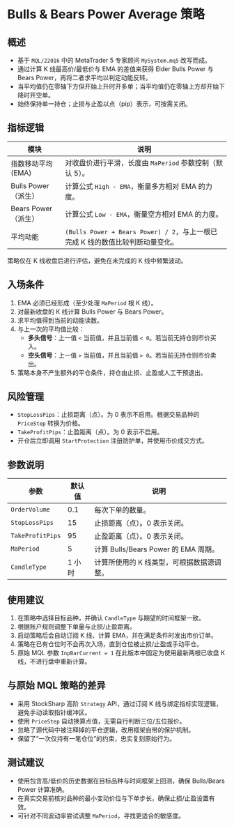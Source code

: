 # Bulls & Bears Power Average 策略

## 概述
- 基于 `MQL/22016` 中的 MetaTrader 5 专家顾问 `MySystem.mq5` 改写而成。
- 通过计算 K 线最高价/最低价与 EMA 的差值来获得 Elder Bulls Power 与 Bears Power，再将二者求平均以判定动能反转。
- 当平均值仍在零轴下方但开始上升时开多单；当平均值仍在零轴上方却开始下降时开空单。
- 始终保持单一持仓；止损与止盈以点（pip）表示，可按需关闭。

## 指标逻辑
| 模块 | 说明 |
|------|------|
| 指数移动平均 (EMA) | 对收盘价进行平滑，长度由 `MaPeriod` 参数控制（默认 5）。 |
| Bulls Power（派生） | 计算公式 `High - EMA`，衡量多方相对 EMA 的力度。 |
| Bears Power（派生） | 计算公式 `Low - EMA`，衡量空方相对 EMA 的力度。 |
| 平均动能 | `(Bulls Power + Bears Power) / 2`，与上一根已完成 K 线的数值比较判断动量变化。 |

策略仅在 K 线收盘后进行评估，避免在未完成的 K 线中频繁波动。

## 入场条件
1. EMA 必须已经形成（至少处理 `MaPeriod` 根 K 线）。
2. 对最新收盘的 K 线计算 Bulls Power 与 Bears Power。
3. 求平均值得到当前的动能读数。
4. 与上一次的平均值比较：
   - **多头信号**：上一值 `<` 当前值，并且当前值 `< 0`。若当前无持仓则市价买入。
   - **空头信号**：上一值 `>` 当前值，并且当前值 `> 0`。若当前无持仓则市价卖出。
5. 策略本身不产生额外的平仓条件，持仓由止损、止盈或人工干预退出。

## 风险管理
- `StopLossPips`：止损距离（点）。为 0 表示不启用。根据交易品种的 `PriceStep` 转换为价格。
- `TakeProfitPips`：止盈距离（点）。为 0 表示不启用。
- 开仓后立即调用 `StartProtection` 注册防护单，并使用市价成交方式。

## 参数说明
| 参数 | 默认值 | 说明 |
|------|--------|------|
| `OrderVolume` | 0.1 | 每次下单的数量。 |
| `StopLossPips` | 15 | 止损距离（点）。0 表示关闭。 |
| `TakeProfitPips` | 95 | 止盈距离（点）。0 表示关闭。 |
| `MaPeriod` | 5 | 计算 Bulls/Bears Power 的 EMA 周期。 |
| `CandleType` | 1 小时 | 计算所使用的 K 线类型，可根据数据源调整。 |

## 使用建议
1. 在策略中选择目标品种，并确认 `CandleType` 与期望的时间框架一致。
2. 根据账户规则调整下单量与止损/止盈距离。
3. 启动策略后会自动订阅 K 线、计算 EMA，并在满足条件时发出市价订单。
4. 策略在已有仓位时不会再次入场，直到仓位被止损/止盈或手动平仓。
5. 原始 MQL 参数 `InpBarCurrent = 1` 在此版本中固定为使用最新两根已收盘 K 线，不进行盘中重新计算。

## 与原始 MQL 策略的差异
- 采用 StockSharp 高阶 `Strategy` API，通过订阅 K 线与绑定指标实现逻辑，避免手动读取指针缓冲区。
- 使用 `PriceStep` 自动换算点值，无需自行判断三位/五位报价。
- 忽略了源代码中被注释掉的平仓逻辑，改用框架自带的保护机制。
- 保留了“一次仅持有一笔仓位”的约束，忠实复刻原始行为。

## 测试建议
- 使用包含高/低价的历史数据在目标品种与时间框架上回测，确保 Bulls/Bears Power 计算准确。
- 在真实交易前核对品种的最小变动价位与下单步长，确保止损/止盈设置有效。
- 可针对不同波动率尝试调整 `MaPeriod`，寻找更适合的敏感度。
